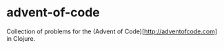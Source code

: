 # advent-of-code

Collection of problems for the (Advent of Code)[http://adventofcode.com] in Clojure.

